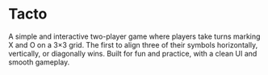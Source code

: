 # Tacto
A simple and interactive two-player game where players take turns marking X and O on a 3×3 grid. The first to align three of their symbols horizontally, vertically, or diagonally wins. Built for fun and practice, with a clean UI and smooth gameplay.
